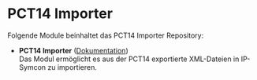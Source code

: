 # PCT14 Importer

Folgende Module beinhaltet das PCT14 Importer Repository:

- __PCT14 Importer__ ([Dokumentation](My%20Home%20Control%20Importer))  
	Das Modul ermöglicht es aus der PCT14 exportierte XML-Dateien in IP-Symcon zu importieren.